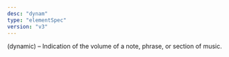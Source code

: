 ```yaml
---
desc: "dynam"
type: "elementSpec"
version: "v3"
---
```


(dynamic) – Indication of the volume of a note, phrase, or section of music.